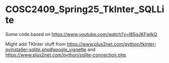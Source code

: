 # COSC2409_Spring25_TkInter_SQLLite

Some code based on https://www.youtube.com/watch?v=I85qJKFwlkQ

Might add TKInter stuff from https://www.plus2net.com/python/tkinter-pyinstaller-sqlite.php#google_vignette and https://www.plus2net.com/python/sqlite-connection.php

